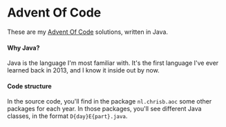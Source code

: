 # Advent Of Code
These are my [Advent Of Code](https://www.adventofcode.com/) solutions, written in Java.

#### Why Java?
Java is the language I'm most familiar with. It's the first language I've ever learned back in 2013, and I know it inside out by now.

#### Code structure
In the source code, you'll find in the package `nl.chrisb.aoc` some other packages for each year.
In those packages, you'll see different Java classes, in the format `D{day}E{part}.java`.
